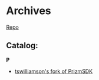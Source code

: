 # Archives
[Repo](https://github.com/diaowinner/Archives)
## Catalog:
**P**
* [tswilliamson's fork of PrizmSDK](/web/A/)
